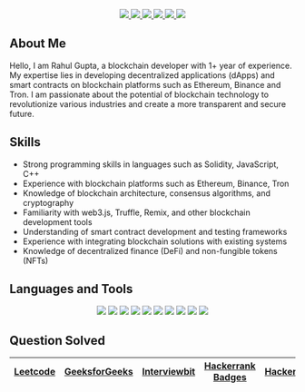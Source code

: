 <p align="center">
  <a href="mailto:rghanks01@gmail.com"> 
   <img src="https://img.shields.io/badge/Gmail-D14836?style=for-the-badge&logo=gmail&logoColor=white">
  </a>
  <a href="https://twitter.com/_rghanks" target="_blank">
    <img src="https://img.shields.io/badge/Twitter-1DA1F2?style=for-the-badge&logo=twitter&logoColor=white">
  </a>
  <a href="https://instagram.com/_rghanks" target="_blank">
   <img src="https://img.shields.io/badge/Instagram-E4405F?style=for-the-badge&logo=instagram&logoColor=white">
  </a>
  <a href="https://github.com/rghanks" target="_blank">
   <img src="https://img.shields.io/badge/Github-black?style=for-the-badge&logo=github&logoColor=white">
  </a>
  <a href="https://www.linkedin.com/in/rghanks/" target="_blank">
    <img src="https://img.shields.io/badge/LinkedIn-0077B5?style=for-the-badge&logo=linkedin&logoColor=white">
  </a>
  <a href="https://rghanks.hashnode.dev" target="_blank">
    <img src="https://img.shields.io/badge/Hashnode-2962FF?style=for-the-badge&logo=hashnode&logoColor=white">
  </a>
 
## About Me
<p>
Hello, I am Rahul Gupta, a blockchain developer with 1+ year of experience. My expertise lies in developing decentralized applications (dApps) and smart contracts on blockchain platforms such as Ethereum, Binance and Tron. I am passionate about the potential of blockchain technology to revolutionize various industries and create a more transparent and secure future.


</p>
</details>


## Skills
- Strong programming skills in languages such as Solidity, JavaScript, C++
- Experience with blockchain platforms such as Ethereum, Binance, Tron
- Knowledge of blockchain architecture, consensus algorithms, and cryptography
- Familiarity with web3.js, Truffle, Remix, and other blockchain development tools
- Understanding of smart contract development and testing frameworks
- Experience with integrating blockchain solutions with existing systems
- Knowledge of decentralized finance (DeFi) and non-fungible tokens (NFTs)



## Languages and Tools
<p align="center">
<!--   <img src="https://img.shields.io/badge/Language-5091CD?style=for-the-badge&logo=c&logoColor=white"> -->
  <img src="https://img.shields.io/badge/C++-02A9FF?style=for-the-badge&logo=cplusplus&logoColor=white">
<!--   <img src="https://img.shields.io/badge/Python-FFD43B?style=for-the-badge&logo=python&logoColor=blue"> -->
  <img src="https://img.shields.io/badge/Solidity-e6e6e6?style=for-the-badge&logo=solidity&logoColor=black">
  <img src="https://img.shields.io/badge/JavaScript-323330?style=for-the-badge&logo=javascript&logoColor=F7DF1E">
  <img src="https://img.shields.io/badge/HTML5-E34F26?style=for-the-badge&logo=html5&logoColor=white">
  <img src="https://img.shields.io/badge/CSS3-1572B6?style=for-the-badge&logo=css3&logoColor=white">
  <img src="https://img.shields.io/badge/React-20232A?style=for-the-badge&logo=react&logoColor=61DAFB">
<!--   <img src="https://img.shields.io/badge/Node.Js?style=for-the-badge&logo=Node.js&logoColor=white"> -->
  <img src="https://img.shields.io/badge/GIT-E44C30?style=for-the-badge&logo=git&logoColor=white">
  <img src="https://img.shields.io/badge/GitHub-100000?style=for-the-badge&logo=github&logoColor=white">
  <img src="https://img.shields.io/badge/Ethereum-3C3C3D?style=for-the-badge&logo=ethereum&logoColor=white">
  <img src="https://img.shields.io/badge/OpenZeppelin-4E5EE4?logo=OpenZeppelin&logoColor=fff&style=for-the-badge">
</p>



  
## Question Solved

| [Leetcode](https://leetcode.com/rghanks/) | [GeeksforGeeks](https://auth.geeksforgeeks.org/user/rghanks/practice) |  [Interviewbit](https://interviewbit.com/profile/rghanks/solved-problems) | [Hackerrank Badges](https://www.hackerrank.com/rghanks)| [HackerEarth](https://www.hackerearth.com/@rghanks) |
|-|-|-|-|-|
  
  

  

